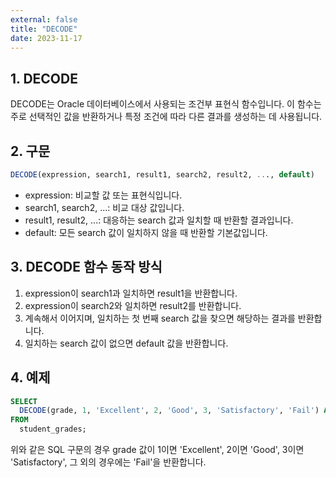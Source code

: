 ```yaml
---
external: false
title: "DECODE"
date: 2023-11-17
---
```


## 1. DECODE

DECODE는 Oracle 데이터베이스에서 사용되는 조건부 표현식 함수입니다. 이 함수는 주로 선택적인 값을 반환하거나 특정 조건에 따라 다른 결과를 생성하는 데 사용됩니다.

## 2. 구문

```sql
DECODE(expression, search1, result1, search2, result2, ..., default)
```

- expression: 비교할 값 또는 표현식입니다.
- search1, search2, ...: 비교 대상 값입니다.
- result1, result2, ...: 대응하는 search 값과 일치할 때 반환할 결과입니다.
- default: 모든 search 값이 일치하지 않을 때 반환할 기본값입니다.

## 3. DECODE 함수 동작 방식

1. expression이 search1과 일치하면 result1을 반환합니다.
2. expression이 search2와 일치하면 result2를 반환합니다.
3. 계속해서 이어지며, 일치하는 첫 번째 search 값을 찾으면 해당하는 결과를 반환합니다.
4. 일치하는 search 값이 없으면 default 값을 반환합니다.

## 4. 예제

```sql
SELECT
  DECODE(grade, 1, 'Excellent', 2, 'Good', 3, 'Satisfactory', 'Fail') AS result
FROM
  student_grades;
```

위와 같은 SQL 구문의 경우 grade 값이 1이면 'Excellent', 2이면 'Good', 3이면 'Satisfactory', 그 외의 경우에는 'Fail'을 반환합니다.
